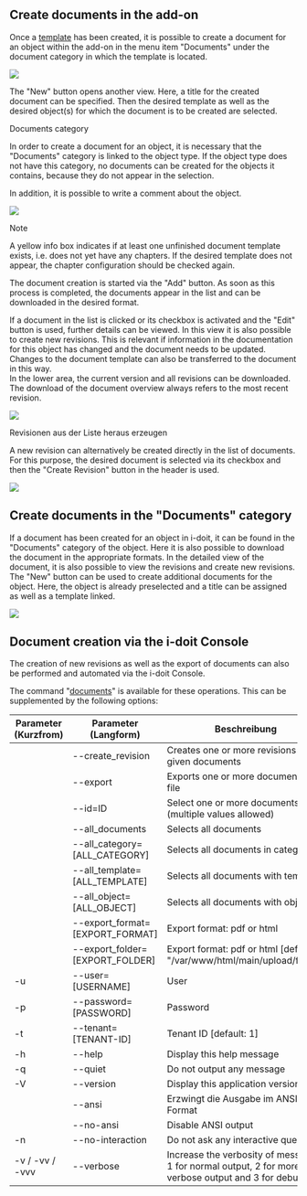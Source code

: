 Create documents in the add-on
------------------------------

Once a [template](/display/en/Document+templates) has been created, it is possible to create a document for an object within the add-on in the menu item "Documents" under the document category in which the template is located.

![](/download/attachments/113476014/image2021-12-30_8-46-8.png?version=1&modificationDate=1640851144743&api=v2&effects=drop-shadow)

The "New" button opens another view. Here, a title for the created document can be specified. Then the desired template as well as the desired object(s) for which the document is to be created are selected.

Documents category

In order to create a document for an object, it is necessary that the "Documents" category is linked to the object type. If the object type does not have this category, no documents can be created for the objects it contains, because they do not appear in the selection.

In addition, it is possible to write a comment about the object.

![](/download/attachments/113476014/image2021-12-30_8-48-44.png?version=1&modificationDate=1640851144732&api=v2&effects=drop-shadow)

Note

A yellow info box indicates if at least one unfinished document template exists, i.e. does not yet have any chapters. If the desired template does not appear, the chapter configuration should be checked again.

The document creation is started via the "Add" button. As soon as this process is completed, the documents appear in the list and can be downloaded in the desired format.

If a document in the list is clicked or its checkbox is activated and the "Edit" button is used, further details can be viewed. In this view it is also possible to create new revisions. This is relevant if information in the documentation for this object has changed and the document needs to be updated. Changes to the document template can also be transferred to the document in this way.  
In the lower area, the current version and all revisions can be downloaded. The download of the document overview always refers to the most recent revision.

![](/download/attachments/113476014/image2021-12-30_8-50-48.png?version=1&modificationDate=1640851144721&api=v2&effects=drop-shadow)

Revisionen aus der Liste heraus erzeugen

A new revision can alternatively be created directly in the list of documents. For this purpose, the desired document is selected via its checkbox and then the "Create Revision" button in the header is used.

![](/download/attachments/113476014/image2021-12-30_8-51-39.png?version=1&modificationDate=1640851144699&api=v2)

Create documents in the "Documents" category
--------------------------------------------

If a document has been created for an object in i-doit, it can be found in the "Documents" category of the object. Here it is also possible to download the document in the appropriate formats. In the detailed view of the document, it is also possible to view the revisions and create new revisions.  
The "New" button can be used to create additional documents for the object. Here, the object is already preselected and a title can be assigned as well as a template linked.

![](/download/attachments/113476014/image2021-12-30_8-54-14.png?version=1&modificationDate=1640851144683&api=v2&effects=drop-shadow)

Document creation via the i-doit Console
----------------------------------------

The creation of new revisions as well as the export of documents can also be performed and automated via the i-doit Console.

The command "[documents](/display/en/CLI)" is available for these operations. This can be supplemented by the following options:

| Parameter (Kurzfrom) | Parameter (Langform) | Beschreibung |
| --- | --- | --- |
|     | \--create\_revision | Creates one or more revisions for given documents |
|     | \--export | Exports one or more documents to a file |
|     | \--id=ID | Select one or more documents by id (multiple values allowed) |
|     | \--all\_documents | Selects all documents |
|     | \--all\_category=\[ALL\_CATEGORY\] | Selects all documents in category |
|     | \--all\_template=\[ALL\_TEMPLATE\] | Selects all documents with template |
|     | \--all\_object=\[ALL\_OBJECT\] | Selects all documents with object |
|     | \--export\_format=\[EXPORT\_FORMAT\] | Export format: pdf or html |
|     | \--export\_folder=\[EXPORT\_FOLDER\] | Export format: pdf or html \[default: "/var/www/html/main/upload/files/"\] |
| \-u | \--user=\[USERNAME\] | User |
| \-p | \--password=\[PASSWORD\] | Password |
| \-t | \--tenant=\[TENANT-ID\] | Tenant ID \[default: 1\] |
| \-h | \--help | Display this help message |
| \-q | \--quiet | Do not output any message |
| \-V | \--version | Display this application version |
|     | \--ansi | Erzwingt die Ausgabe im ANSI-Format |
|     | \--no-ansi | Disable ANSI output |
| \-n | \--no-interaction | Do not ask any interactive question |
| \-v / -vv / -vvv | \--verbose | Increase the verbosity of messages: 1 for normal output, 2 for more verbose output and 3 for debug |